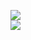 [![](https://img.shields.io/badge/Made%20With-Github%20Spray-lightgrey.svg?style=for-the-badge&logo=github)](https://github.com/Annihil/github-spray#21902)  
[![](https://i.imgur.com/2DrTn0Z.gif)](https://github.com/Annihil/github-spray)